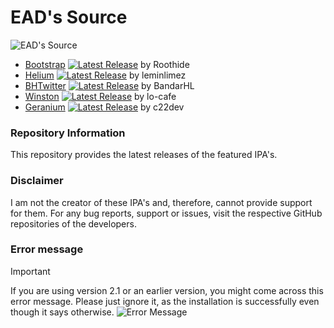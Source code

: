 # EAD's Source

![EAD's Source](https://cdn.discordapp.com/attachments/1019354023163351050/1196130674101465129/4x.png)

- [Bootstrap](https://github.com/roothide/Bootstrap) [![Latest Release](https://img.shields.io/github/release/roothide/Bootstrap.svg)](https://github.com/roothide/Bootstrap/releases/latest) by Roothide 
- [Helium](https://github.com/leminlimez/Helium) [![Latest Release](https://img.shields.io/github/release/leminlimez/Helium.svg)](https://github.com/leminlimez/Helium/releases/latest) by leminlimez
- [BHTwitter](https://github.com/BandarHL/BHTwitter) [![Latest Release](https://img.shields.io/github/release/BandarHL/BHTwitter.svg)](https://github.com/BandarHL/BHTwitter/releases/latest) by BandarHL 
- [Winston](https://github.com/lo-cafe/winston) [![Latest Release](https://img.shields.io/github/release/lo-cafe/winston.svg)](https://github.com/lo-cafe/winston/releases/latest) by lo-cafe 
- [Geranium](https://github.com/c22dev/Geranium) [![Latest Release](https://img.shields.io/github/release/c22dev/Geranium.svg)](https://github.com/c22dev/Geranium/releases/latest) by c22dev

### Repository Information

This repository provides the latest releases of the featured IPA's.

### Disclaimer
I am not the creator of these IPA's and, therefore, cannot provide support for them. For any bug reports, support or issues, visit the respective GitHub repositories of the developers.

### Error message
> [!IMPORTANT]
If you are using version 2.1 or an earlier version, you might come across this error message. Please just ignore it, as the installation is successfully even though it says otherwise.
![Error Message](https://cdn.discordapp.com/attachments/1019354023163351050/1199524596282556416/IMG_0829.png)
>
